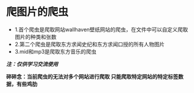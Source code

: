 # 爬图片的爬虫


* 1.首个爬虫是爬取网站wallhaven壁纸网站的爬虫，在文件中可以自定义爬取图片的种类和张数
* 2.第二个爬虫是爬取东方求闻史纪和东方求闻口授的所有人物图片
* 3.mid和mp3是爬取东方音乐的爬虫

***注：仅供学习交流使用***

**碎碎念：当前爬虫的无法对多个网站进行爬取 只能爬取特定网站的特定标签数据，有些鸡肋**
